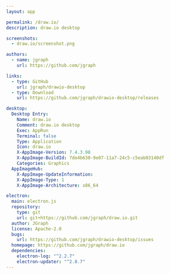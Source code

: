 ```yaml
---
layout: app

permalink: /draw.io/
description: draw.io desktop

screenshots:
  - draw.io/screenshot.png

authors:
  - name: jgraph
    url: https://github.com/jgraph

links:
  - type: GitHub
    url: jgraph/drawio-desktop
  - type: Download
    url: https://github.com/jgraph/drawio-desktop/releases

desktop:
  Desktop Entry:
    Name: draw.io
    Comment: draw.io desktop
    Exec: AppRun
    Terminal: false
    Type: Application
    Icon: draw.io
    X-AppImage-Version: 7.4.3.98
    X-AppImage-BuildId: 7de4b630-9e07-11a7-24c5-c5eab03140df
    Categories: Graphics
  AppImageHub:
    X-AppImage-UpdateInformation: 
    X-AppImage-Type: 1
    X-AppImage-Architecture: x86_64

electron:
  main: electron.js
  repository:
    type: git
    url: git+https://github.com/jgraph/draw.io.git
  author: JGraph
  license: Apache-2.0
  bugs:
    url: https://github.com/jgraph/drawio-desktop/issues
  homepage: https://github.com/jgraph/draw.io
  dependencies:
    electron-log: "^2.2.7"
    electron-updater: "^2.8.7"
---
```

